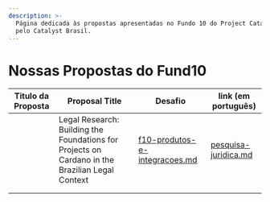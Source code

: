 ```yaml
---
description: >-
  Página dedicada às propostas apresentadas no Fundo 10 do Project Catalyst,
  pelo Catalyst Brasil.
---
```


# Nossas Propostas do Fund10

| Titulo da Proposta | Proposal Title                                                                                  | Desafio                                                                                                         | link (em português)                                    |
| ------------------ | ----------------------------------------------------------------------------------------------- | --------------------------------------------------------------------------------------------------------------- | ------------------------------------------------------ |
|                    | Legal Research: Building the Foundations for Projects on Cardano in the Brazilian Legal Context | [f10-produtos-e-integracoes.md](../apresentacoes/categorias-do-fund-10/f10-produtos-e-integracoes.md "mention") | [pesquisa-juridica.md](pesquisa-juridica.md "mention") |
|                    |                                                                                                 |                                                                                                                 |                                                        |
|                    |                                                                                                 |                                                                                                                 |                                                        |
